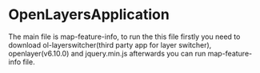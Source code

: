 # OpenLayersApplication

The main file is map-feature-info, to run the this file firstly you need to download ol-layerswitcher(third party app for layer switcher), openlayer(v6.10.0) and jquery.min.js afterwards you can run map-feature-info file.
